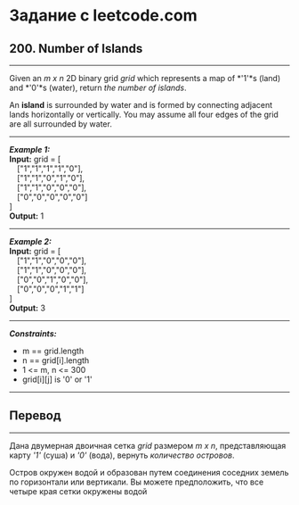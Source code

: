 # Задание с leetcode.com
## 200. Number of Islands

---

Given an *m x n* 2D binary grid *grid* which represents a map of *'1'*s (land) and *'0'*s (water), return *the number of islands*.

An **island** is surrounded by water and is formed by connecting adjacent lands horizontally or vertically. You may assume all four edges of the grid are all surrounded by water.

---

***Example 1:***</br>
**Input:** grid = [</br>
  &emsp;["1","1","1","1","0"],</br>
  &emsp;["1","1","0","1","0"],</br>
  &emsp;["1","1","0","0","0"],</br>
  &emsp;["0","0","0","0","0"]</br>
]</br>
**Output:** 1</br>

---

***Example 2:***</br>
**Input:** grid = [</br>
  &emsp;["1","1","0","0","0"],</br>
  &emsp;["1","1","0","0","0"],</br>
  &emsp;["0","0","1","0","0"],</br>
  &emsp;["0","0","0","1","1"]</br>
]</br>
**Output:** 3</br>

---

***Constraints:***</br>
- m == grid.length
- n == grid[i].length
- 1 <= m, n <= 300
- grid[i][j] is '0' or '1'

---

## Перевод

---

Дана двумерная двоичная сетка *grid* размером *m x n*, представляющая карту *'1'* (суша) и *'0'* (вода), вернуть *количество островов*.

Остров окружен водой и образован путем соединения соседних земель по горизонтали или вертикали. Вы можете предположить, что все четыре края сетки окружены водой